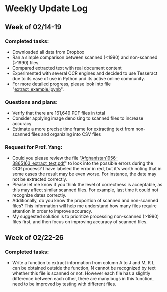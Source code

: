 # Weekly Update Log

## Week of 02/14-19

### Completed tasks:

- Downloaded all data from Dropbox
- Ran a simple comparison between scanned (<1990) and non-scanned (>1990) files.
- Compared extracted text with real document content
- Experimented with several OCR engines and decided to use Tesseract due to its ease of use in Python and its active online community.
- For more detailed progress, please look into file "[extract_example.ipynb](https://github.com/manyuanQ/OCR-GAUN/blob/main/extract_example.ipynb)".

### Questions and plans:

- Verify that there are 161,649 PDF files in total
- Consider applying image denoising to scanned files to increase accuracy
- Estimate a more precise time frame for extracting text from non-scanned files and organizing into CSV files

### Request for Prof. Yang:

- Could you please review the file "[Afghanistan1956-3865163_extract_text.pdf](https://github.com/manyuanQ/OCR-GAUN/blob/main/Afghanistan1956-3865163_extract_text.pdf)" to look into the possible errors during the OCR process? I have labeled the error in red, but it's worth noting that in some cases the result may be even worse. For instance, the date may not be extracted correctly.
- Please let me know if you think the level of correctness is acceptable, as this may affect similar scanned files. For example, last time it could not recognize dates correctly.
- Additionally, do you know the proportion of scanned and non-scanned files? This information will help me understand how many files require attention in order to improve accuracy.
- My suggested solution is to prioritize processing non-scanned (>1990) files first, and then focus on improving accuracy of scanned files. 

## Week of 02/22-26

### Completed tasks:

- Write a function to extract information from column A to J and M, K L can be obtained outside the function, N cannot be recognized by text whether this file is scanned or not. However each file has a slightly difference between each other, there are many bugs in this function, need to be improved by testing with different files.


